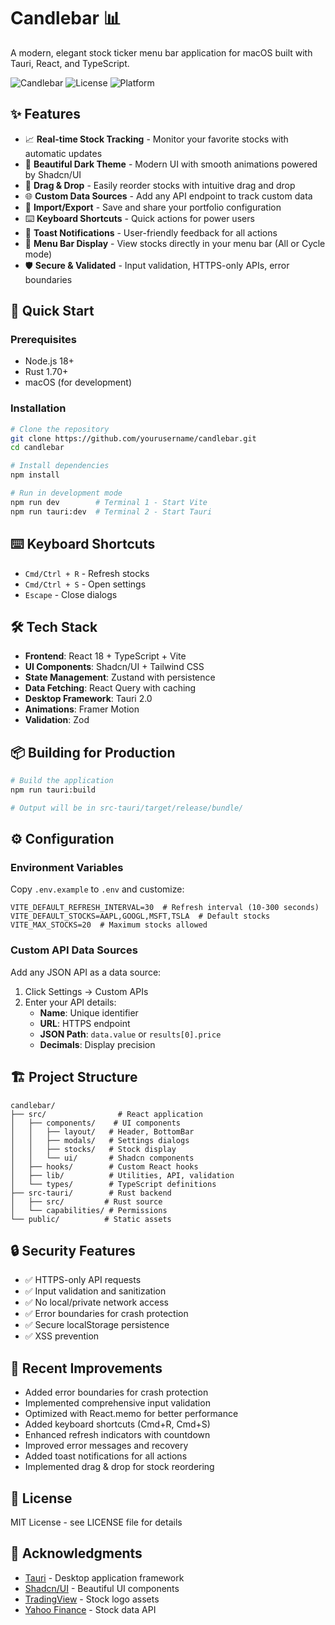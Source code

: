 # Candlebar 📊

A modern, elegant stock ticker menu bar application for macOS built with Tauri, React, and TypeScript.

![Candlebar](https://img.shields.io/badge/version-1.0.0-blue)
![License](https://img.shields.io/badge/license-MIT-green)
![Platform](https://img.shields.io/badge/platform-macOS-lightgrey)

## ✨ Features

- 📈 **Real-time Stock Tracking** - Monitor your favorite stocks with automatic updates
- 🎨 **Beautiful Dark Theme** - Modern UI with smooth animations powered by Shadcn/UI
- 🔄 **Drag & Drop** - Easily reorder stocks with intuitive drag and drop
- 🌐 **Custom Data Sources** - Add any API endpoint to track custom data
- 💾 **Import/Export** - Save and share your portfolio configuration
- ⌨️ **Keyboard Shortcuts** - Quick actions for power users
- 🔔 **Toast Notifications** - User-friendly feedback for all actions
- 🎯 **Menu Bar Display** - View stocks directly in your menu bar (All or Cycle mode)
- 🛡️ **Secure & Validated** - Input validation, HTTPS-only APIs, error boundaries

## 🚀 Quick Start

### Prerequisites

- Node.js 18+ 
- Rust 1.70+
- macOS (for development)

### Installation

```bash
# Clone the repository
git clone https://github.com/yourusername/candlebar.git
cd candlebar

# Install dependencies
npm install

# Run in development mode
npm run dev        # Terminal 1 - Start Vite
npm run tauri:dev  # Terminal 2 - Start Tauri
```

## ⌨️ Keyboard Shortcuts

- `Cmd/Ctrl + R` - Refresh stocks
- `Cmd/Ctrl + S` - Open settings
- `Escape` - Close dialogs

## 🛠️ Tech Stack

- **Frontend**: React 18 + TypeScript + Vite
- **UI Components**: Shadcn/UI + Tailwind CSS  
- **State Management**: Zustand with persistence
- **Data Fetching**: React Query with caching
- **Desktop Framework**: Tauri 2.0
- **Animations**: Framer Motion
- **Validation**: Zod

## 📦 Building for Production

```bash
# Build the application
npm run tauri:build

# Output will be in src-tauri/target/release/bundle/
```

## ⚙️ Configuration

### Environment Variables

Copy `.env.example` to `.env` and customize:

```env
VITE_DEFAULT_REFRESH_INTERVAL=30  # Refresh interval (10-300 seconds)
VITE_DEFAULT_STOCKS=AAPL,GOOGL,MSFT,TSLA  # Default stocks
VITE_MAX_STOCKS=20  # Maximum stocks allowed
```

### Custom API Data Sources

Add any JSON API as a data source:

1. Click Settings → Custom APIs
2. Enter your API details:
   - **Name**: Unique identifier
   - **URL**: HTTPS endpoint
   - **JSON Path**: `data.value` or `results[0].price`
   - **Decimals**: Display precision

## 🏗️ Project Structure

```
candlebar/
├── src/                # React application
│   ├── components/    # UI components
│   │   ├── layout/   # Header, BottomBar
│   │   ├── modals/   # Settings dialogs
│   │   ├── stocks/   # Stock display
│   │   └── ui/       # Shadcn components
│   ├── hooks/        # Custom React hooks
│   ├── lib/          # Utilities, API, validation
│   └── types/        # TypeScript definitions
├── src-tauri/        # Rust backend
│   ├── src/         # Rust source
│   └── capabilities/ # Permissions
└── public/          # Static assets
```

## 🔒 Security Features

- ✅ HTTPS-only API requests
- ✅ Input validation and sanitization
- ✅ No local/private network access
- ✅ Error boundaries for crash protection
- ✅ Secure localStorage persistence
- ✅ XSS prevention

## 🎯 Recent Improvements

- Added error boundaries for crash protection
- Implemented comprehensive input validation
- Optimized with React.memo for better performance
- Added keyboard shortcuts (Cmd+R, Cmd+S)
- Enhanced refresh indicators with countdown
- Improved error messages and recovery
- Added toast notifications for all actions
- Implemented drag & drop for stock reordering

## 📝 License

MIT License - see LICENSE file for details

## 🙏 Acknowledgments

- [Tauri](https://tauri.app) - Desktop application framework
- [Shadcn/UI](https://ui.shadcn.com) - Beautiful UI components
- [TradingView](https://tradingview.com) - Stock logo assets
- [Yahoo Finance](https://finance.yahoo.com) - Stock data API
